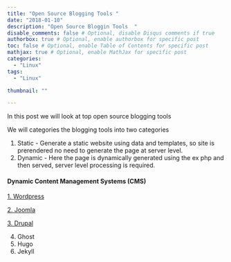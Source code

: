 ```yaml
---
title: "Open Source Blogging Tools "
date: "2018-01-10"
description: "Open Source Bloggin Tools  "
disable_comments: false # Optional, disable Disqus comments if true
authorbox: true # Optional, enable authorbox for specific post
toc: false # Optional, enable Table of Contents for specific post
mathjax: true # Optional, enable MathJax for specific post
categories:
  - "Linux"
tags:
  - "Linux"

thumbnail: ""

---
```


In this post we will look at top open source blogging tools

<!--more-->

We will categories the blogging tools into two categories

1. Static - Generate a static website using data and templates, so site is prerendered no need to generate the page at server level.
2. Dynamic - Here the page is dynamically generated using the ex php and then served, server level processing is required.

#### Dynamic Content Management Systems (CMS)

[1. Wordpress](https://wordpress.org/)


[2. Joomla](https://www.joomla.org/)


[3. Drupal](https://www.drupal.org/)




4. Ghost
5. Hugo
6. Jekyll
